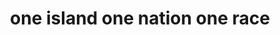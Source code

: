 ---
pid: PT301
title: one island one nation one race
location_transcription: Penn treaty park
zipcode: '19140'
outside_phl: 
neighborhood: Hunting Park
age: '22'
age_range: 20-29
instagram: 
image_file_name: PT_301.jpg
proposal_transcription: 'my monument would be something reminding everybody on how
  Puerto Ricans are also american citizens but are treated so differently. We are
  also citizens and there so should be treated like ones. United we stand. #PuertoRicoselevanta'
topic: Hispanic,Unity
topic_summary: 0, 0
type: Other No Form
keywords_other: Puerto Rico, citizens
credit: Nyja Valentin
image_labels: 
twitter: 
facebook: 
permalink: "/monuments/pt301/"
layout: item-page
---